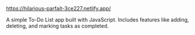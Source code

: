 https://hilarious-parfait-3ce227.netlify.app/

A simple To-Do List app built with JavaScript. Includes features like adding, deleting, and marking tasks as completed.
